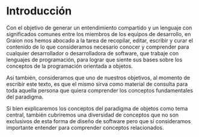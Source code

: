 # Introducción

Con el objetivo de generar un entendimiento compartido y un lenguaje con significados comunes entre los miembros de los equipos de desarrollo, en Graion nos hemos abocado a la tarea de recopilar, editar, escribir y curar el contenido de lo que consideramos necesario conocer y comprender para cualquier desarrollador o desarrolladora de software, que trabaje con lenguajes de programación, para lograr que siente sus bases sobre los conceptos de la programación orientada a objetos.

Así también, consideramos que uno de nuestros objetivos, al momento de escribir este texto, es que el mismo sirva como material de consulta para toda aquella persona que quiera comprender los conceptos fundamentales del paradigma.

Si bien explicaremos los conceptos del paradigma de objetos como tema central, también cubriremos una diversidad de conceptos que no son exclusivos de esta forma de diseño de software pero que sí consideramos importante entender para comprender conceptos relacionados.

